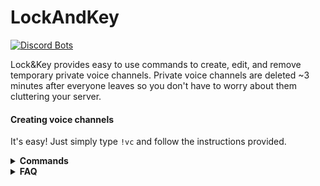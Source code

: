 # LockAndKey

[![Discord Bots](https://discordbots.org/api/widget/391977843229458443.svg)](https://discordbots.org/bot/391977843229458443)


Lock&Key provides easy to use commands to create, edit, and remove temporary private voice channels.
Private voice channels are deleted ~3 minutes after everyone leaves so you don't have to worry about them cluttering your server.
#### Creating voice channels
It's easy! Just simply type `!vc` and follow the instructions provided.

<details>
  <summary><b>Commands</b></summary>
  
  1. `!commands`: Shows this list.
  2. `!vc`: Provides information about how to create a voice channel.
  3. `!vc create`: Creates a voice channel provided that you don't already have one.
  4. `!vc invite @members`: Invites the mentioned users to your voice channel. 
  5. `!vc uninvite @members`: Removes the mentioned users from your voice channel.
  6. `!vc lock`: Makes your channel private.
  7. `!vc unlock`: Makes your channel public.
  8. `!vc create_category`: Creates a category that voice channels will be created in.
</details>



<details>
  <summary><b>FAQ</b></summary>
  
  <h2>Help I can't invite people!</h2>
  Make sure you are mentioning the user you wish to invite. Ex: !vc invite @Lock&Key
  
  <h2>Why do my channels get deleted?</h2>
  <p>The channels are temporary and get deleted if no one joins, or everyone leaves. 
  It is possible someone may be deleting your channel however.</p>
  
  <h2>My problem isn't listed here!</h2>
  <p>Please create an issue here.</p>
</details>
